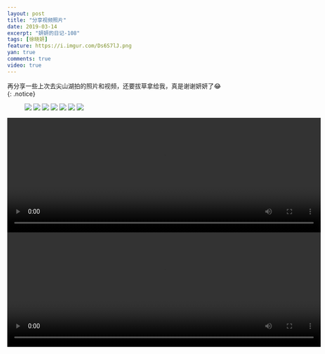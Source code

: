 ```yaml
---
layout: post
title: "分享视频照片"
date: 2019-03-14
excerpt: "妍妍的日记-108"
tags: [徐晓妍]
feature: https://i.imgur.com/Ds6S7lJ.png
yan: true
comments: true
video: true
---
```

再分享一些上次去尖山湖拍的照片和视频，还要拔草拿给我，真是谢谢妍妍了😂
{: .notice}
<figure>
    <img src="{{ site.staticUrl }}/yanyan/image/srjsh1.jpg?imageslim&imageMogr2/auto-orient" />
    <img src="{{ site.staticUrl }}/yanyan/image/srjsh2.jpg?imageslim&imageMogr2/auto-orient" />
    <img src="{{ site.staticUrl }}/yanyan/image/srjsh3.jpg?imageslim&imageMogr2/auto-orient" />
    <img src="{{ site.staticUrl }}/yanyan/image/srjsh4.jpg?imageslim&imageMogr2/auto-orient" />
    <img src="{{ site.staticUrl }}/yanyan/image/srjsh6.jpg?imageslim&imageMogr2/auto-orient" />
    <img src="{{ site.staticUrl }}/yanyan/image/srjsh7.jpg?imageslim&imageMogr2/auto-orient" />
    <img src="{{ site.staticUrl }}/yanyan/image/srjsh8.jpg?imageslim&imageMogr2/auto-orient" />
</figure>
<video id="my-video" class="video-js vjs-16-9 clipboard" controls preload="auto" width="722" height="264" data-setup="{}">
    <source src="{{ site.staticUrl }}/yanyan/video/srjsh5.mp4" type='video/mp4'>
    <p class="vjs-no-js">
      To view this video please enable JavaScript, and consider upgrading to a web browser that
      <a href="http://videojs.com/html5-video-support/" target="_blank">supports HTML5 video</a>
    </p>
</video>
<br/>
<video id="my-video" class="video-js vjs-16-9 clipboard" controls preload="auto" width="722" height="264" data-setup="{}">
    <source src="{{ site.staticUrl }}/yanyan/video/srjsh9.mp4" type='video/mp4'>
    <p class="vjs-no-js">
      To view this video please enable JavaScript, and consider upgrading to a web browser that
      <a href="http://videojs.com/html5-video-support/" target="_blank">supports HTML5 video</a>
    </p>
</video>
